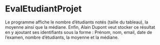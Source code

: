 # EvalEtudiantProjet
Le programme  affiche le nombre d’étudiants notés (taille du tableau), la moyenne ainsi que la médiane. Enfin, Alain  Dupont veut stocker ce résultat en y ajoutant ses identifiants sous la forme :  Prénom, nom, email, date de l’examen, nombre d’étudiants, la moyenne et la médiane.
